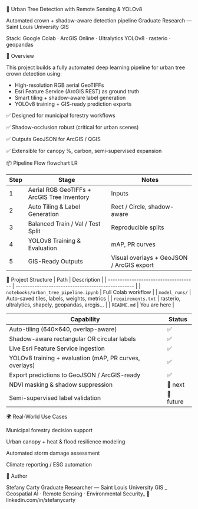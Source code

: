 🌳 Urban Tree Detection with Remote Sensing & YOLOv8

Automated crown + shadow–aware detection pipeline
Graduate Research — Saint Louis University GIS

Stack: Google Colab · ArcGIS Online · Ultralytics YOLOv8 · rasterio · geopandas

🚀 Overview

This project builds a fully automated deep learning pipeline for urban tree crown detection using:

- High-resolution RGB aerial GeoTIFFs
- Esri Feature Service (ArcGIS REST) as ground truth
- Smart tiling + shadow-aware label generation
- YOLOv8 training + GIS-ready prediction exports

✅ Designed for municipal forestry workflows

✅ Shadow-occlusion robust (critical for urban scenes)

✅ Outputs GeoJSON for ArcGIS / QGIS

✅ Extensible for canopy %, carbon, semi-supervised expansion

📦 Pipeline Flow
flowchart LR

| Step | Stage                                       | Notes                                     |
| ---- | ------------------------------------------- | ----------------------------------------- |
| 1    | Aerial RGB GeoTIFFs + ArcGIS Tree Inventory | Inputs                                    |
| 2    | Auto Tiling & Label Generation              | Rect / Circle, shadow-aware               |
| 3    | Balanced Train / Val / Test Split           | Reproducible splits                       |
| 4    | YOLOv8 Training & Evaluation                | mAP, PR curves                            |
| 5    | GIS-Ready Outputs                           | Visual overlays + GeoJSON / ArcGIS export |



📁 Project Structure
| Path                                  | Description                                        |
| ------------------------------------- | -------------------------------------------------- |
| `notebooks/urban_tree_pipeline.ipynb` | Full Colab workflow                                |
| `model_runs/`                         | Auto-saved tiles, labels, weights, metrics         |
| `requirements.txt`                    | rasterio, ultralytics, shapely, geopandas, arcgis… |
| `README.md`                           | You are here                                       |


| Capability                                              | Status    |
| ------------------------------------------------------- | --------- |
| Auto-tiling (640×640, overlap-aware)                    | ✅         |
| Shadow-aware rectangular OR circular labels             | ✅         |
| Live Esri Feature Service ingestion                     | ✅         |
| YOLOv8 training + evaluation (mAP, PR curves, overlays) | ✅         |
| Export predictions to GeoJSON / ArcGIS-ready            | ✅         |
| NDVI masking & shadow suppression                       | 🔄 next   |
| Semi-supervised label validation                        | 🔄 future |

🌍 Real-World Use Cases

Municipal forestry decision support

Urban canopy + heat & flood resilience modeling

Automated storm damage assessment

Climate reporting / ESG automation

👤 Author

Stefany Carty
Graduate Researcher — Saint Louis University GIS
_ Geospatial AI · Remote Sensing · Environmental Security_
🔗 linkedin.com/in/stefanycarty
